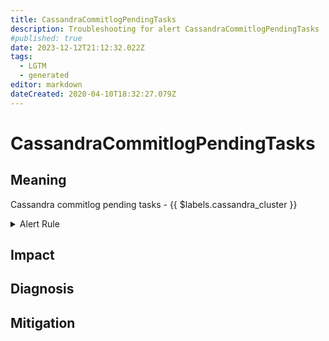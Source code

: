 ```yaml
---
title: CassandraCommitlogPendingTasks
description: Troubleshooting for alert CassandraCommitlogPendingTasks
#published: true
date: 2023-12-12T21:12:32.022Z
tags: 
  - LGTM
  - generated
editor: markdown
dateCreated: 2020-04-10T18:32:27.079Z
---
```


# CassandraCommitlogPendingTasks

## Meaning
[//]: # "Short paragraph that explains what the alert means"
Cassandra commitlog pending tasks - {{ $labels.cassandra_cluster }}

<details>
  <summary>Alert Rule</summary>

{{% rule "cassandra/instaclustr-cassandra-exporter.yml" "CassandraCommitlogPendingTasks" %}}

<!-- Rule when generated

```yaml
alert: CassandraCommitlogPendingTasks
expr: cassandra_commit_log_pending_tasks > 15
for: 2m
labels:
    severity: warning
annotations:
    summary: Cassandra commitlog pending tasks (instance {{ $labels.instance }})
    description: |-
        Cassandra commitlog pending tasks - {{ $labels.cassandra_cluster }}
          VALUE = {{ $value }}
          LABELS = {{ $labels }}
    runbook: https://github.com/srerun/prometheus-alerts/blob/main/content/runbooks/instaclustr-cassandra-exporter/CassandraCommitlogPendingTasks.md

```

-->

</details>


## Impact
[//]: # "What could / will happen if the alert is not addressed"



## Diagnosis
[//]: # "Steps to take to identify the cause of the problem"



## Mitigation
[//]: # "The steps necessary to resolve the alert"

